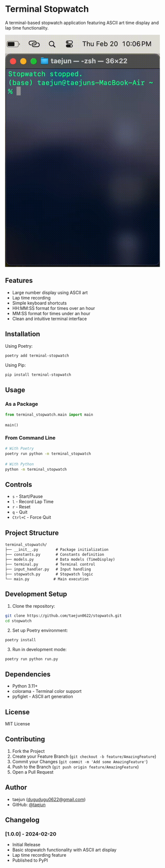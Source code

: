 # Terminal Stopwatch

A terminal-based stopwatch application featuring ASCII art time display and lap time functionality.

![Stopwatch Demo](stopwatch_final3.gif)

## Features

- Large number display using ASCII art
- Lap time recording
- Simple keyboard shortcuts
- HH:MM:SS format for times over an hour
- MM:SS format for times under an hour
- Clean and intuitive terminal interface

## Installation

Using Poetry:
```bash
poetry add terminal-stopwatch
```

Using Pip:
```bash
pip install terminal-stopwatch
```

## Usage

### As a Package
```python
from terminal_stopwatch.main import main

main()
```

### From Command Line
```bash
# With Poetry
poetry run python -m terminal_stopwatch

# With Python
python -m terminal_stopwatch
```

## Controls

- `s` - Start/Pause
- `l` - Record Lap Time
- `r` - Reset
- `q` - Quit
- `Ctrl+C` - Force Quit

## Project Structure

```
terminal_stopwatch/
├── __init__.py        # Package initialization
├── constants.py       # Constants definition
├── models.py          # Data models (TimeDisplay)
├── terminal.py        # Terminal control
├── input_handler.py   # Input handling
├── stopwatch.py       # Stopwatch logic
└── main.py           # Main execution
```

## Development Setup

1. Clone the repository:
```bash
git clone https://github.com/taejun0622/stopwatch.git
cd stopwatch
```

2. Set up Poetry environment:
```bash
poetry install
```

3. Run in development mode:
```bash
poetry run python run.py
```

## Dependencies

- Python 3.11+
- colorama - Terminal color support
- pyfiglet - ASCII art generation

## License

MIT License

## Contributing

1. Fork the Project
2. Create your Feature Branch (`git checkout -b feature/AmazingFeature`)
3. Commit your Changes (`git commit -m 'Add some AmazingFeature'`)
4. Push to the Branch (`git push origin feature/AmazingFeature`)
5. Open a Pull Request

## Author

- taejun (dugudugu0622@gmail.com)
- GitHub: [@taejun](https://github.com/taejun)

## Changelog

### [1.0.0] - 2024-02-20
- Initial Release
- Basic stopwatch functionality with ASCII art display
- Lap time recording feature
- Published to PyPI
